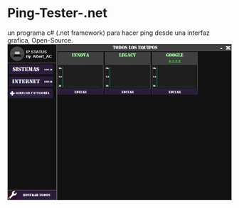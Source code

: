 # Ping-Tester-.net
un programa c# (.net framework) para hacer ping desde una interfaz grafica, Open-Source. 
![alt text](https://raw.githubusercontent.com/MolikoDeveloper/Ping-Tester-.net/main/Ejemplo.png)
